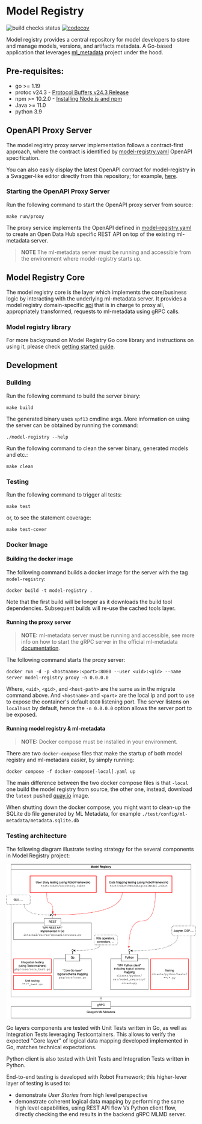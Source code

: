 # Model Registry

![build checks status](https://github.com/opendatahub-io/model-registry/actions/workflows/build.yml/badge.svg?branch=main)
[![codecov](https://codecov.io/github/opendatahub-io/model-registry/graph/badge.svg?token=61URLQA3VS)](https://codecov.io/github/opendatahub-io/model-registry)

Model registry provides a central repository for model developers to store and manage models, versions, and artifacts metadata. A Go-based application that leverages [ml_metadata](https://github.com/google/ml-metadata/) project under the hood.

## Pre-requisites:
- go >= 1.19
- protoc v24.3 - [Protocol Buffers v24.3 Release](https://github.com/protocolbuffers/protobuf/releases/tag/v24.3)
- npm >= 10.2.0 - [Installing Node.js and npm](https://docs.npmjs.com/downloading-and-installing-node-js-and-npm)
- Java >= 11.0
- python 3.9

## OpenAPI Proxy Server

The model registry proxy server implementation follows a contract-first approach, where the contract is identified by [model-registry.yaml](api/openapi/model-registry.yaml) OpenAPI specification.

You can also easily display the latest OpenAPI contract for model-registry in a Swagger-like editor directly from this repository; for example, [here](https://editor.swagger.io/?url=https://raw.githubusercontent.com/opendatahub-io/model-registry/main/api/openapi/model-registry.yaml).
### Starting the OpenAPI Proxy Server
Run the following command to start the OpenAPI proxy server from source:

```shell
make run/proxy
```
The proxy service implements the OpenAPI defined in [model-registry.yaml](api/openapi/model-registry.yaml) to create an Open Data Hub specific REST API on top of the existing ml-metadata server.

> **NOTE** The ml-metadata server must be running and accessible from the environment where model-registry starts up.

## Model Registry Core

The model registry core is the layer which implements the core/business logic by interacting with the underlying ml-metadata server. 
It provides a model registry domain-specific [api](internal/core/api.go) that is in charge to proxy all, appropriately transformed, requests to ml-metadata using gRPC calls.

### Model registry library

For more background on Model Registry Go core library and instructions on using it, please check [getting started guide](./docs/mr_go_library.md).

## Development

### Building
Run the following command to build the server binary:

```shell
make build
```

The generated binary uses `spf13` cmdline args. More information on using the server can be obtained by running the command:

```shell
./model-registry --help
```

Run the following command to clean the server binary, generated models and etc.:

```shell
make clean
```

### Testing

Run the following command to trigger all tests:

```shell
make test
```

or, to see the statement coverage:

```shell
make test-cover
```

### Docker Image
#### Building the docker image
The following command builds a docker image for the server with the tag `model-registry`:

```shell
docker build -t model-registry .
```

Note that the first build will be longer as it downloads the build tool dependencies.
Subsequent builds will re-use the cached tools layer.

#### Running the proxy server

> **NOTE:** ml-metadata server must be running and accessible, see more info on how to start the gRPC server in the official ml-metadata [documentation](https://github.com/google/ml-metadata).

The following command starts the proxy server:

```shell
docker run -d -p <hostname>:<port>:8080 --user <uid>:<gid> --name server model-registry proxy -n 0.0.0.0 
```

Where, `<uid>`, `<gid>`, and `<host-path>` are the same as in the migrate command above. 
And `<hostname>` and `<port>` are the local ip and port to use to expose the container's default `8080` listening port. 
The server listens on `localhost` by default, hence the `-n 0.0.0.0` option allows the server port to be exposed.

#### Running model registry & ml-metadata

> **NOTE:** Docker compose must be installed in your environment.

There are two `docker-compose` files that make the startup of both model registry and ml-metadara easier, by simply running:

```shell
docker compose -f docker-compose[-local].yaml up
```

The main difference between the two docker compose files is that `-local` one build the model registry from source, the other one, instead, download the `latest` pushed [quay.io](https://quay.io/repository/opendatahub/model-registry?tab=tags) image.

When shutting down the docker compose, you might want to clean-up the SQLite db file generated by ML Metadata, for example `./test/config/ml-metadata/metadata.sqlite.db`

### Testing architecture

The following diagram illustrate testing strategy for the several components in Model Registry project:

![](/docs/Model%20Registry%20Testing%20areas.png)

Go layers components are tested with Unit Tests written in Go, as well as Integration Tests leveraging Testcontainers.
This allows to verify the expected "Core layer" of logical data mapping developed implemented in Go, matches technical expectations.

Python client is also tested with Unit Tests and Integration Tests written in Python.

End-to-end testing is developed with Robot Framework; this higher-lever layer of testing is used to:
- demonstrate *User Stories* from high level perspective
- demonstrate coherent logical data mapping by performing the same high level capabilities, using REST API flow Vs Python client flow,
directly checking the end results in the backend gRPC MLMD server.
